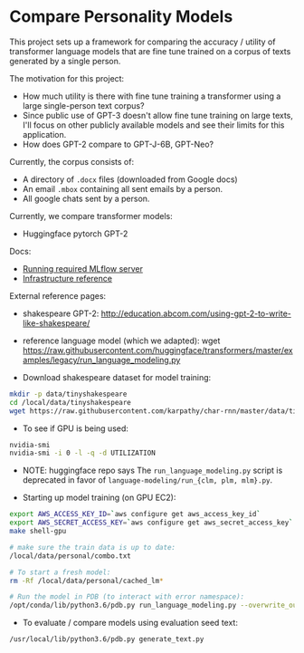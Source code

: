 # Compare Personality Models

This project sets up a framework for comparing the accuracy / utility of transformer language models that are fine tune trained on a corpus of texts generated by a single person.

The motivation for this project:
* How much utility is there with fine tune training a transformer using a large single-person text corpus?
* Since public use of GPT-3 doesn't allow fine tune training on large
  texts, I'll focus on other publicly available models and see their
  limits for this application.
* How does GPT-2 compare to GPT-J-6B, GPT-Neo?


Currently, the corpus consists of:
* A directory of `.docx` files (downloaded from Google docs)
* An email `.mbox` containing all sent emails by a person.
* All google chats sent by a person.

Currently, we compare transformer models:
* Huggingface pytorch GPT-2


Docs:
  * [Running required MLflow server](mlflow_server/README.md)
  * [Infrastructure reference](docs/infrastructure.md)

External reference pages:
  * shakespeare GPT-2: http://education.abcom.com/using-gpt-2-to-write-like-shakespeare/
  * reference language model (which we adapted):
  wget https://raw.githubusercontent.com/huggingface/transformers/master/examples/legacy/run_language_modeling.py

* Download shakespeare dataset for model training:
``` bash
mkdir -p data/tinyshakespeare
cd /local/data/tinyshakespeare
wget https://raw.githubusercontent.com/karpathy/char-rnn/master/data/tinyshakespeare/input.txt
```

* To see if GPU is being used:
``` bash
nvidia-smi
nvidia-smi -i 0 -l -q -d UTILIZATION
```

* NOTE: huggingface repo says The `run_language_modeling.py` script is deprecated in favor of `language-modeling/run_{clm, plm, mlm}.py`.

* Starting up model training (on GPU EC2):
```bash
export AWS_ACCESS_KEY_ID=`aws configure get aws_access_key_id`
export AWS_SECRET_ACCESS_KEY=`aws configure get aws_secret_access_key`
make shell-gpu

# make sure the train data is up to date:
/local/data/personal/combo.txt

# To start a fresh model:
rm -Rf /local/data/personal/cached_lm*

# Run the model in PDB (to interact with error namespace):
/opt/conda/lib/python3.6/pdb.py run_language_modeling.py --overwrite_output_dir --output_dir=/local/output --model_type=gpt2 --model_name_or_path=gpt2 --do_train --train_data_file=/local/data/personal/combo.txt --per_gpu_train_batch_size=1 --save_steps=-1 --num_train_epochs=1
```

* To evaluate / compare models using evaluation seed text:
```bash
/usr/local/lib/python3.6/pdb.py generate_text.py
```
